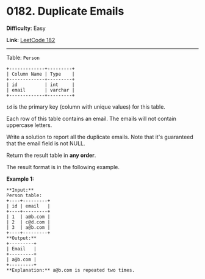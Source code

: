 # 0182. Duplicate Emails

**Difficulty**: Easy

**Link**: [LeetCode 182](https://leetcode.com/problems/duplicate-emails/)

---

Table: `Person`

    +-------------+---------+
    | Column Name | Type    |
    +-------------+---------+
    | id          | int     |
    | email       | varchar |
    +-------------+---------+

`id` is the primary key (column with unique values) for this table.

Each row of this table contains an email. The emails will not contain uppercase letters.

Write a solution to report all the duplicate emails. Note that it's guaranteed that the email field is not NULL.

Return the result table in **any order**.

The result format is in the following example.

**Example 1:**

    **Input:** 
    Person table:
    +----+---------+
    | id | email   |
    +----+---------+
    | 1  | a@b.com |
    | 2  | c@d.com |
    | 3  | a@b.com |
    +----+---------+
    **Output:** 
    +---------+
    | Email   |
    +---------+
    | a@b.com |
    +---------+
    **Explanation:** a@b.com is repeated two times.
